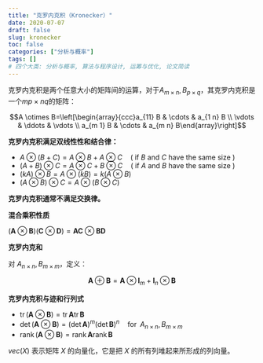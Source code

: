 ```yaml
---
title: "克罗内克积（Kronecker）"
date: 2020-07-07
draft: false
slug: kronecker
toc: false
categories: ["分析与概率"]
tags: []
# 四个大类: 分析与概率, 算法与程序设计, 运筹与优化, 论文简读
---
```



克罗内克积是两个任意大小的矩阵间的运算，对于$A_{m\times n}, B_{p\times q}$，其克罗内克积是一个$mp\times nq$的矩阵：

$$A \otimes B=\left[\begin{array}{ccc}a_{11} B & \cdots & a_{1 n} B \\ \vdots & \ddots & \vdots \\ a_{m 1} B & \cdots & a_{m n} B\end{array}\right]$$

**克罗内克积满足双线性性和结合律：**

+ $A \otimes(B+C)=A \otimes B+A \otimes C \quad(\text { if } B \text { and } C \text { have the same size })$
+ $(A+B) \otimes C=A \otimes C+B \otimes C \quad(\text { if } A \text { and } B \text { have the same size })$
+ $(k A) \otimes B=A \otimes(k B)=k(A \otimes B)$
+ $(A \otimes B) \otimes C=A \otimes(B \otimes C)$

**克罗内克积通常不满足交换律。**

**混合乘积性质**

$(\mathbf{A} \otimes \mathbf{B})(\mathbf{C} \otimes \mathbf{D})=\mathbf{A} \mathbf{C} \otimes \mathbf{B} \mathbf{D}$

**克罗内克和**

对 $A_{n\times n}, B_{m\times m}$，定义：

$$
\mathbf{A} \oplus \mathbf{B}=\mathbf{A} \otimes \mathbf{I}_{m}+\mathbf{I}_{n} \otimes \mathbf{B}
$$

**克罗内克积与迹和行列式**

+ $\operatorname{tr}(\mathbf{A} \otimes \mathbf{B})=\operatorname{tr} \mathbf{A} \operatorname{tr} \mathbf{B} \quad$ 
+ $\operatorname{det}(\mathbf{A} \otimes \mathbf{B})=(\operatorname{det} \mathbf{A})^{m}(\operatorname{det} \mathbf{B})^{n} \quad \mathrm{for}\;\; A_{n\times n}, B_{m\times m}$
+ $\operatorname{rank}(\mathbf{A} \otimes \mathbf{B})=\operatorname{rank} \mathbf{A} \operatorname{rank} \mathbf{B}$

$vec(X)$ 表示矩阵 $X$ 的向量化，它是把 $X$ 的所有列堆起来所形成的列向量。